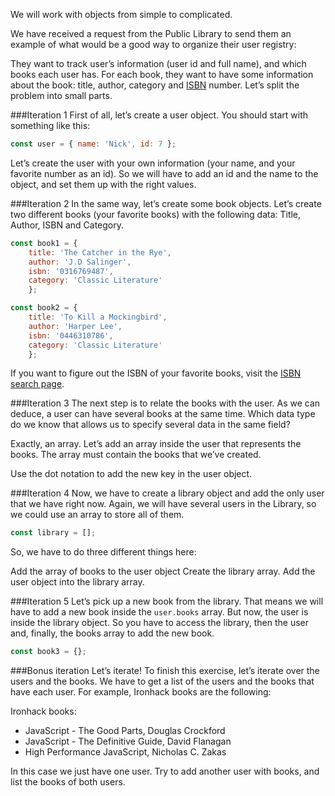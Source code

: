 We will work with objects from simple to complicated.

We have received a request from the Public Library to send them an example of what would be a good way to organize their user registry:

They want to track user’s information (user id and full name), and which books each user has.
For each book, they want to have some information about the book: title, author, category and [ISBN](https://en.wikipedia.org/wiki/International_Standard_Book_Number) number.
Let’s split the problem into small parts.

###Iteration 1
First of all, let’s create a user object. You should start with something like this:

```javascript
const user = { name: 'Nick', id: 7 };
```

Let’s create the user with your own information (your name, and your favorite number as an id). So we will have to add an id and the name to the object, and set them up with the right values.

###Iteration 2
In the same way, let’s create some book objects. Let’s create two different books (your favorite books) with the following data: Title, Author, ISBN and Category.

```javascript
const book1 = {
    title: 'The Catcher in the Rye',
    author: 'J.D Salinger',
    isbn: '0316769487',
    category: 'Classic Literature'
    };

const book2 = {
    title: 'To Kill a Mockingbird',
    author: 'Harper Lee',
    isbn: '0446310786',
    category: 'Classic Literature'
    };
```

If you want to figure out the ISBN of your favorite books, visit the [ISBN search page](http://www.isbnsearch.org/).

###Iteration 3
The next step is to relate the books with the user. As we can deduce, a user can have several books at the same time. Which data type do we know that allows us to specify several data in the same field?

Exactly, an array. Let’s add an array inside the user that represents the books. The array must contain the books that we’ve created.

Use the dot notation to add the new key in the user object.

###Iteration 4
Now, we have to create a library object and add the only user that we have right now. Again, we will have several users in the Library, so we could use an array to store all of them.

```javascript
const library = [];
```

So, we have to do three different things here:

Add the array of books to the user object
Create the library array.
Add the user object into the library array.

###Iteration 5
Let’s pick up a new book from the library. That means we will have to add a new book inside the `user.books` array. But now, the user is inside the library object. So you have to access the library, then the user and, finally, the books array to add the new book. 

```javascript
const book3 = {};
```

###Bonus iteration
Let’s iterate! To finish this exercise, let’s iterate over the users and the books. We have to get a list of the users and the books that have each user. For example, Ironhack books are the following:

Ironhack books:

- JavaScript - The Good Parts, Douglas Crockford
- JavaScript - The Definitive Guide, David Flanagan
- High Performance JavaScript, Nicholas C. Zakas

In this case we just have one user. Try to add another user with books, and list the books of both users.
